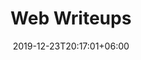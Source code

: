 ---
title       : "Web Writeups"
date        : 2019-12-23T20:17:01+06:00
description : "CTFs, HackTheBox, Root-me writeups and more"
image: images/backgrounds/hero-background.png
read_more: Visit Web Blogs
---